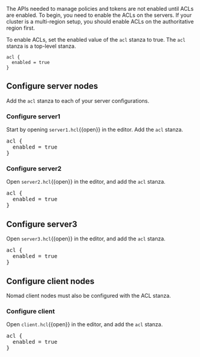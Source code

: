 <!-- markdownlint-disable first-line-h1 -->

The APIs needed to manage policies and tokens are not enabled until ACLs are
enabled. To begin, you need to enable the ACLs on the servers. If your cluster
is a multi-region setup, you should enable ACLs on the authoritative region
first.

To enable ACLs, set the enabled value of the `acl` stanza to true. The `acl`
stanza is a top-level stanza.

```screenshot
acl {
  enabled = true
}
```

## Configure server nodes

Add the `acl` stanza to each of your server configurations.

### Configure server1

Start by opening `server1.hcl`{{open}} in the editor. Add the `acl` stanza.

<pre class="file" data-filename="server1.hcl" data-target="append">
acl {
  enabled = true
}
</pre>

### Configure server2

Open `server2.hcl`{{open}} in the editor, and add the `acl` stanza.

<pre class="file" data-filename="server2.hcl" data-target="append">
acl {
  enabled = true
}
</pre>

## Configure server3

Open `server3.hcl`{{open}} in the editor, and add the `acl` stanza.

<pre class="file" data-filename="server3.hcl" data-target="append">
acl {
  enabled = true
}
</pre>

## Configure client nodes

Nomad client nodes must also be configured with the ACL stanza.

### Configure client

Open `client.hcl`{{open}} in the editor, and add the `acl` stanza.

<pre class="file" data-filename="client.hcl" data-target="append">
acl {
  enabled = true
}
</pre>
